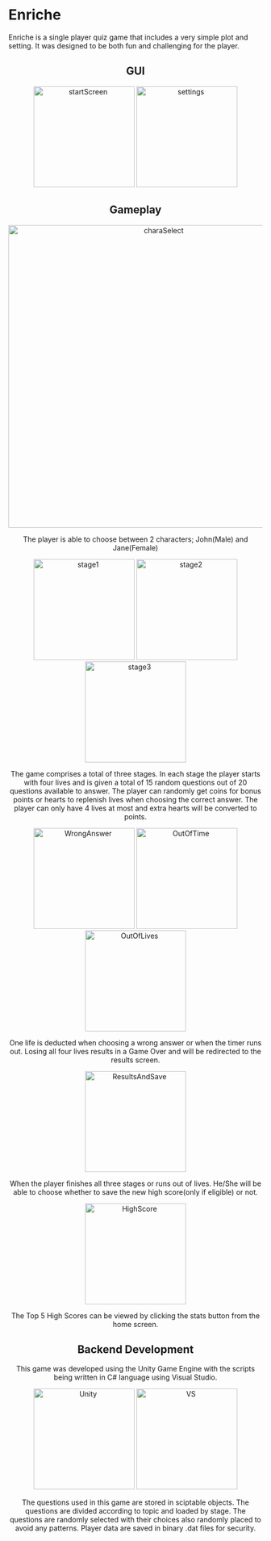 # Enriche
 
Enriche is a single player quiz game that includes a very simple plot and setting. It was designed to be both fun and challenging for the player.

<h2 align="center">GUI</h2>
<p align="center"><img src="https://github.com/Kuroh00/Enriche/blob/main/docs/start_screen.png" alt="startScreen" width="200"/> <img src="https://github.com/Kuroh00/Enriche/blob/main/docs/settings.png" alt="settings" width="200"/></p>

<h2 align="center">Gameplay</h2>
<p align="center"><img src="https://github.com/Kuroh00/Enriche/blob/main/docs/chara_select.gif" alt="charaSelect" width="600"/></p>
<p align="center">The player is able to choose between 2 characters; John(Male) and Jane(Female)</p>
<p align="center"><img src="https://github.com/Kuroh00/Enriche/blob/main/docs/stage_1_sample_gameplay.gif" alt="stage1" width="200"/> <img src="https://github.com/Kuroh00/Enriche/blob/main/docs/stage_2_sample_gameplay.gif" alt="stage2" width="200"/> <img src="https://github.com/Kuroh00/Enriche/blob/main/docs/stage_3_sample_gameplay.gif" alt="stage3" width="200"/></p>
<p align="center">The game comprises a total of three stages. In each stage the player starts with four lives and is given a total of 15 random questions out of 20 questions available to answer. The player can randomly get coins for bonus points or hearts to replenish lives when choosing the correct answer. The player can only have 4 lives at most and extra hearts will be converted to points.</p>
<p align="center"><img src="https://github.com/Kuroh00/Enriche/blob/main/docs/wrongAnswer.gif" alt="WrongAnswer" width="200"/> <img src="https://github.com/Kuroh00/Enriche/blob/main/docs/outOfTime.gif" alt="OutOfTime" width="200"/> <img src="https://github.com/Kuroh00/Enriche/blob/main/docs/OutOfLives.gif" alt="OutOfLives" width="200"/></p>
<p align="center">One life is deducted when choosing a wrong answer or when the timer runs out. Losing all four lives results in a Game Over and will be redirected to the results screen.</p>
<p align="center"><img src="https://github.com/Kuroh00/Enriche/blob/main/docs/resultsAndSave.gif" alt="ResultsAndSave" width="200"/></p>
<p align="center">When the player finishes all three stages or runs out of lives. He/She will be able to choose whether to save the new high score(only if eligible) or not.</p>
<p align="center"><img src="https://github.com/Kuroh00/Enriche/blob/main/docs/HighScore.png" alt="HighScore" width="200"/></p>
<p align="center">The Top 5 High Scores can be viewed by clicking the stats button from the home screen.</p>

<h2 align="Center">Backend Development</h2>
<p align="center">This game was developed using the Unity Game Engine with the scripts being written in C# language using Visual Studio.</p>
<p align="center"><img src="https://github.com/Kuroh00/Enriche/blob/main/docs/Unity.png" alt="Unity" width="200"/> <img src="https://github.com/Kuroh00/Enriche/blob/main/docs/Visual%20Studio.png" alt="VS" width="200"/></p>
<p align="center">The questions used in this game are stored in sciptable objects. The questions are divided according to topic and loaded by stage. The questions are randomly selected with their choices also randomly placed to avoid any patterns. Player data are saved in binary .dat files for security.</p>
